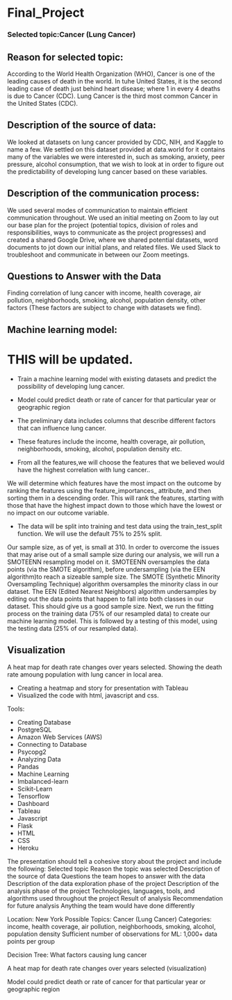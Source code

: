 # Final_Project
### Selected topic:Cancer (Lung Cancer)

## Reason for selected topic: 
According to the World Health Organization (WHO), Cancer is one of the leading causes of death in the world. In tuhe United States, it is the second leading case of death just behind heart disease; where 1 in every 4 deaths is due to Cancer (CDC). Lung Cancer is the third most common Cancer in the United States (CDC).

## Description of the source of data:
We looked at datasets on lung cancer provided by CDC, NIH, and Kaggle to name a few. We settled on this dataset provided at data.world for it contains many of the variables we were interested in, such as smoking, anxiety, peer pressure, alcohol consumption, that we wish to look at in order to figure out the predictability of developing lung cancer based on these variables. 

## Description of the communication process:
We used several modes of communication to maintain efficient communication throughout. We used an initial meeting on Zoom to lay out our base plan for the project (potential topics, division of roles and responsibilities, ways to communicate as the project progresses) and created a shared Google Drive, where we shared potential datasets, word documents to jot down our initial plans, and related files. We used Slack to troubleshoot and communicate in between our Zoom meetings.



## Questions to Answer with the Data

Finding correlation of lung cancer with income, health coverage, air pollution, neighborhoods, smoking, alcohol, population density, other factors (These factors are subject to change with datasets we find).

## Machine learning model:
# THIS will be updated.
* Train a machine learning model with existing datasets and predict the possibility of developing lung cancer.
* Model could predict death or rate of cancer for that particular year or geographic region
* The preliminary data includes columns that describe different factors that can influence lung cancer.  

* These features include the income, health coverage, air pollution, neighborhoods, smoking, alcohol, population density  etc.

* From all the features,we will choose the features that we believed would have the highest correlation with lung cancer..

We will determine which features have the most impact on the outcome by ranking the features using the feature_importances_ attribute, and then sorting them in a descending order. 
This will rank the features, starting with those that have the highest impact down to those which have the lowest or no impact on our outcome variable.


* The data will be split into training and test data using the train_test_split function. We will use the default 75% to 25% split.
 

 Our sample size, as of yet, is small at 310. In order to overcome the issues that may arise out of a small sample size during our analysis, we will run a SMOTEENN resampling model on it. SMOTEENN oversamples the data points (via the SMOTE algorithm), before undersampling (via the EEN algorithm)to reach a sizeable sample size. The SMOTE (Synthetic Minority Oversampling Technique) algorithm oversamples the minority class in our dataset. The EEN (Edited Nearest Neighbors) algorithm undersamples by editing out the data points that happen to fall into both classes in our dataset. This should give us a good sample size. 
 Next, we run the fitting process on the training data (75% of our resampled data) to create our machine learning model. This is followed by a testing of this model, using the testing data (25% of our resampled data).


## Visualization
A heat map for death rate changes over years selected. Showing the death rate amoung population with lung cancer in local area. 
- Creating a heatmap and story for presentation with Tableau
- Visualized the code with html, javascript and css. 


 Tools:
- Creating Database
- PostgreSQL
- Amazon Web Services (AWS)
- Connecting to Database
- Psycopg2
- Analyzing Data
- Pandas
- Machine Learning
- Imbalanced-learn
- Scikit-Learn
- Tensorflow
- Dashboard
- Tableau
- Javascript
- Flask
- HTML
- CSS
- Heroku


The presentation should tell a cohesive story about the project and include the following:
Selected topic
Reason the topic was selected
Description of the source of data
Questions the team hopes to answer with the data
Description of the data exploration phase of the project
Description of the analysis phase of the project
Technologies, languages, tools, and algorithms used throughout the project
Result of analysis
Recommendation for future analysis
Anything the team would have done differently

Location: New York
Possible Topics: Cancer (Lung Cancer)
Categories: income, health coverage, air pollution, neighborhoods, smoking, alcohol, population density
Sufficient number of observations for ML: 1,000+  data points per group

Decision Tree: What factors causing lung cancer

A heat map for death rate changes over years selected (visualization)

Model could predict death or rate of cancer for that particular year or geographic region


